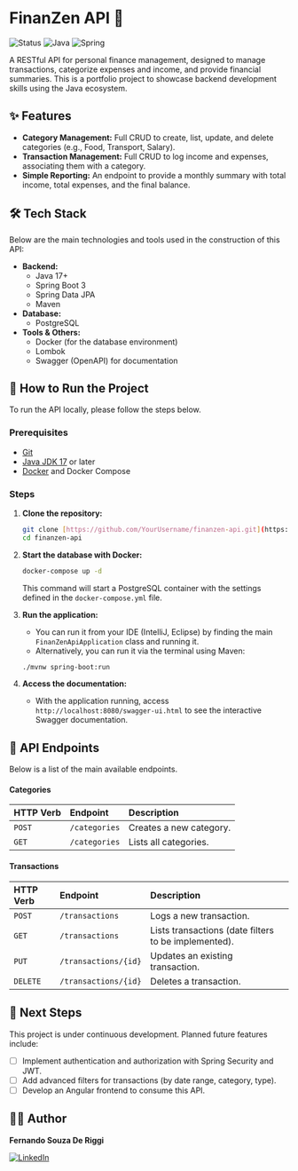 # FinanZen API 💸

![Status](https://img.shields.io/badge/status-in%20progress-yellow)
![Java](https://img.shields.io/badge/Java-17%2B-blue)
![Spring](https://img.shields.io/badge/Spring%20Boot-3.x-green)

A RESTful API for personal finance management, designed to manage transactions, categorize expenses and income, and provide financial summaries. This is a portfolio project to showcase backend development skills using the Java ecosystem.

## ✨ Features

* **Category Management:** Full CRUD to create, list, update, and delete categories (e.g., Food, Transport, Salary).
* **Transaction Management:** Full CRUD to log income and expenses, associating them with a category.
* **Simple Reporting:** An endpoint to provide a monthly summary with total income, total expenses, and the final balance.

## 🛠️ Tech Stack

Below are the main technologies and tools used in the construction of this API:

* **Backend:**
    * Java 17+
    * Spring Boot 3
    * Spring Data JPA
    * Maven
* **Database:**
    * PostgreSQL
* **Tools & Others:**
    * Docker (for the database environment)
    * Lombok
    * Swagger (OpenAPI) for documentation

## 🚀 How to Run the Project

To run the API locally, please follow the steps below.

### Prerequisites

* [Git](https://git-scm.com)
* [Java JDK 17](https://www.oracle.com/java/technologies/downloads/#java17) or later
* [Docker](https://www.docker.com/products/docker-desktop/) and Docker Compose

### Steps

1.  **Clone the repository:**
    ```bash
    git clone [https://github.com/YourUsername/finanzen-api.git](https://github.com/YourUsername/finanzen-api.git)
    cd finanzen-api
    ```

2.  **Start the database with Docker:**
    ```bash
    docker-compose up -d
    ```
    This command will start a PostgreSQL container with the settings defined in the `docker-compose.yml` file.

3.  **Run the application:**
    * You can run it from your IDE (IntelliJ, Eclipse) by finding the main `FinanZenApiApplication` class and running it.
    * Alternatively, you can run it via the terminal using Maven:
    ```bash
    ./mvnw spring-boot:run
    ```

4.  **Access the documentation:**
    * With the application running, access `http://localhost:8080/swagger-ui.html` to see the interactive Swagger documentation.

## 📝 API Endpoints

Below is a list of the main available endpoints.

#### Categories
| HTTP Verb | Endpoint      | Description              |
| :-------- | :------------ | :----------------------- |
| `POST`    | `/categories` | Creates a new category.  |
| `GET`     | `/categories` | Lists all categories.    |

#### Transactions
| HTTP Verb | Endpoint          | Description                                    |
| :-------- | :---------------- | :--------------------------------------------- |
| `POST`    | `/transactions`   | Logs a new transaction.                        |
| `GET`     | `/transactions`   | Lists transactions (date filters to be implemented). |
| `PUT`     | `/transactions/{id}` | Updates an existing transaction.             |
| `DELETE`  | `/transactions/{id}` | Deletes a transaction.                         |


## 🔮 Next Steps

This project is under continuous development. Planned future features include:
- [ ] Implement authentication and authorization with Spring Security and JWT.
- [ ] Add advanced filters for transactions (by date range, category, type).
- [ ] Develop an Angular frontend to consume this API.

## 👨‍💻 Author

**Fernando Souza De Riggi**

[![LinkedIn](https://img.shields.io/badge/LinkedIn-0077B5?style=for-the-badge&logo=linkedin&logoColor=white)](https://www.linkedin.com/in/fernandoriggi/)
